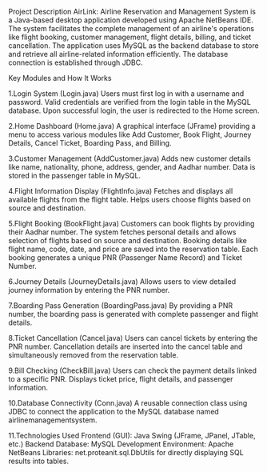 Project Description
AirLink: Airline Reservation and Management System is a Java-based desktop application developed using Apache NetBeans IDE. The system facilitates the complete management of an airline's operations like flight booking, customer management, flight details, billing, and ticket cancellation.
The application uses MySQL as the backend database to store and retrieve all airline-related information efficiently. The database connection is established through JDBC.

Key Modules and How It Works

1.Login System (Login.java)
Users must first log in with a username and password.
Valid credentials are verified from the login table in the MySQL database.
Upon successful login, the user is redirected to the Home screen.

2.Home Dashboard (Home.java)
A graphical interface (JFrame) providing a menu to access various modules like Add Customer, Book Flight, Journey Details, Cancel Ticket, Boarding Pass, and Billing.

3.Customer Management (AddCustomer.java)
Adds new customer details like name, nationality, phone, address, gender, and Aadhar number.
Data is stored in the passenger table in MySQL.

4.Flight Information Display (FlightInfo.java)
Fetches and displays all available flights from the flight table.
Helps users choose flights based on source and destination.

5.Flight Booking (BookFlight.java)
Customers can book flights by providing their Aadhar number.
The system fetches personal details and allows selection of flights based on source and destination.
Booking details like flight name, code, date, and price are saved into the reservation table.
Each booking generates a unique PNR (Passenger Name Record) and Ticket Number.

6.Journey Details (JourneyDetails.java)
Allows users to view detailed journey information by entering the PNR number.

7.Boarding Pass Generation (BoardingPass.java)
By providing a PNR number, the boarding pass is generated with complete passenger and flight details.

8.Ticket Cancellation (Cancel.java)
Users can cancel tickets by entering the PNR number.
Cancellation details are inserted into the cancel table and simultaneously removed from the reservation table.

9.Bill Checking (CheckBill.java)
Users can check the payment details linked to a specific PNR.
Displays ticket price, flight details, and passenger information.

10.Database Connectivity (Conn.java)
A reusable connection class using JDBC to connect the application to the MySQL database named airlinemanagementsystem.

11.Technologies Used
Frontend (GUI): Java Swing (JFrame, JPanel, JTable, etc.)
Backend Database: MySQL
Development Environment: Apache NetBeans
Libraries:
net.proteanit.sql.DbUtils for directly displaying SQL results into tables.

